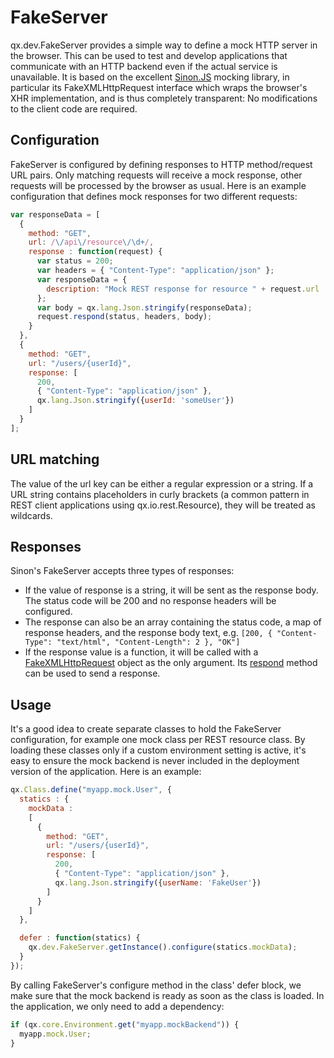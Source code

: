 # FakeServer

qx.dev.FakeServer provides a simple way to define a mock HTTP server
in the browser. This can be used to test and develop applications that
communicate with an HTTP backend even if the actual service is
unavailable. It is based on the excellent [Sinon.JS](http://sinonjs.org/)
       mocking library, in particular its FakeXMLHttpRequest interface
which wraps the browser's XHR implementation, and is thus completely
transparent: No modifications to the client code are required.

## Configuration

FakeServer is configured by defining responses to HTTP method/request
URL pairs. Only matching requests will receive a mock response, other
requests will be processed by the browser as usual. Here is an example
configuration that defines mock responses for two different requests:

```javascript
var responseData = [
  {
    method: "GET",
    url: /\/api\/resource\/\d+/,
    response : function(request) {
      var status = 200;
      var headers = { "Content-Type": "application/json" };
      var responseData = {
        description: "Mock REST response for resource " + request.url
      };
      var body = qx.lang.Json.stringify(responseData);
      request.respond(status, headers, body);
    }
  },
  {
    method: "GET",
    url: "/users/{userId}",
    response: [
      200,
      { "Content-Type": "application/json" },
      qx.lang.Json.stringify({userId: 'someUser'})
    ]
  }
];
```

## URL matching

The value of the url key can be either a regular expression or a
string. If a URL string contains placeholders in curly brackets (a
common pattern in REST client applications using qx.io.rest.Resource),
they will be treated as wildcards.

## Responses

Sinon's FakeServer accepts three types of responses:

-   If the value of response is a string, it will be sent as the response
    body. The status code will be 200 and no response headers will be
    configured.
-   The response can also be an array containing the status code, a map of
    response headers, and the response body text, e.g. `[200, {
    "Content-Type": "text/html", "Content-Length": 2 }, "OK"]`
-   If the response value is a function, it will be called with a  
    [FakeXMLHttpRequest](http://sinonjs.org/docs/#FakeXMLHttpRequest)
    object as the only argument. Its [respond](http://sinonjs.org/docs/#respond)
           method can be used to send a response.

## Usage

It's a good idea to create separate classes to hold the FakeServer
configuration, for example one mock class per REST resource class. By
loading these classes only if a custom environment setting is active,
it's easy to ensure the mock backend is never included in the
deployment version of the application. Here is an example:

```javascript
qx.Class.define("myapp.mock.User", {
  statics : {
    mockData :
    [
      {
        method: "GET",
        url: "/users/{userId}",
        response: [
          200,
          { "Content-Type": "application/json" },
          qx.lang.Json.stringify({userName: 'FakeUser'})
        ]
      }
    ]
  },

  defer : function(statics) {
    qx.dev.FakeServer.getInstance().configure(statics.mockData);
  }
});
```

By calling FakeServer's configure method in the class' defer block, we
make sure that the mock backend is ready as soon as the class is
loaded. In the application, we only need to add a dependency:

```javascript
if (qx.core.Environment.get("myapp.mockBackend")) {
  myapp.mock.User;
}
```
